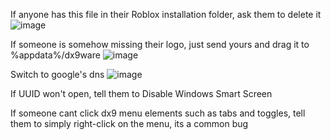 If anyone has this file in their Roblox installation folder, ask them to delete it
![image](https://user-images.githubusercontent.com/107140572/222889629-85b12ae1-0bc7-4d71-9b5d-bec7e97b88a4.png)

If someone is somehow missing their logo, just send yours and drag it to %appdata%/dx9ware
![image](https://user-images.githubusercontent.com/107140572/222889849-61c240fe-7123-4e2b-9958-929fe1e36ea1.png)

Switch to google's dns
![image](https://user-images.githubusercontent.com/107140572/222889955-abd6d4c0-2c02-4865-86ed-2694371e546f.png)

If UUID won't open, tell them to Disable Windows Smart Screen

If someone cant click dx9 menu elements such as tabs and toggles, tell them to simply right-click on the menu, its a common bug
